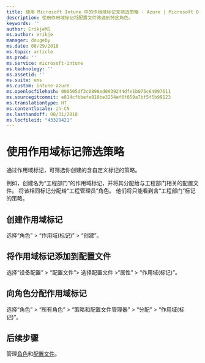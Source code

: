 ```yaml
---
title: 使用 Microsoft Intune 中的作用域标记来筛选策略 - Azure | Microsoft Docs
description: 使用作用域标记将配置文件筛选到特定角色。
keywords: ''
author: ErikjeMS
ms.author: erikje
manager: dougeby
ms.date: 08/29/2018
ms.topic: article
ms.prod: ''
ms.service: microsoft-intune
ms.technology: ''
ms.assetid: ''
ms.suite: ems
ms.custom: intune-azure
ms.openlocfilehash: 000505df3c0898ed0939244dfe1b075c64097611
ms.sourcegitcommit: e814cfbbefe818be3254ef6f859a7bf5f5b99123
ms.translationtype: HT
ms.contentlocale: zh-CN
ms.lasthandoff: 08/31/2018
ms.locfileid: "43329421"
---
```

# <a name="use-scope-tags-to-filter-policies"></a>使用作用域标记筛选策略

通过作用域标记，可筛选你创建的含自定义标记的策略。

例如，创建名为“工程部门”的作用域标记，并将其分配给与工程部门相关的配置文件。 将该相同标记分配给“工程管理员”角色。 他们将只能看到含“工程部门”标记的策略。

## <a name="to-create-a-scope-tag"></a>创建作用域标记

选择“角色” > “作用域(标记)” > “创建”。

## <a name="to-add-a-scope-tag-to-a-configuration-profile"></a>将作用域标记添加到配置文件

选择“设备配置” > “配置文件”> 选择配置文件 >“属性” > “作用域(标记)”。

## <a name="to-assign-a-scope-tag-to-a-role"></a>向角色分配作用域标记

选择“角色” > “所有角色” > “策略和配置文件管理器” > “分配” > “作用域(标记)”。

## <a name="next-steps"></a>后续步骤

管理[角色](role-based-access-control.md)和[配置文件](device-profile-assign.md)。

